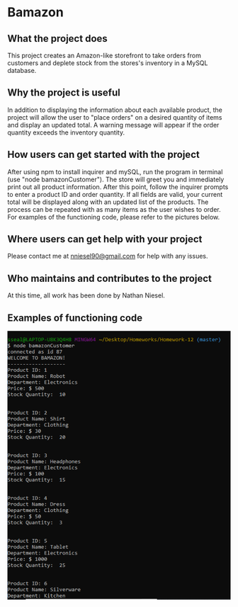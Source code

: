 # Bamazon
## What the project does
This project creates an Amazon-like storefront to take orders from customers and deplete stock from the stores's inventory in a MySQL database.
## Why the project is useful
In addition to displaying the information about each available product, the project will allow the user to "place orders" on a desired quantity of items and display an updated total.  A warning message will appear if the order quantity exceeds the inventory quantity.
## How users can get started with the project
After using npm to install inquirer and mySQL, run the program in terminal (use "node bamazonCustomer").  The store will greet you and immediately print out all product information.  After this point, follow the inquirer prompts to enter a product ID and order quantity.  If all fields are valid, your current total will be displayed along with an updated list of the products. The process can be repeated with as many items as the user wishes to order.  For examples of the functioning code, please refer to the pictures below.
## Where users can get help with your project
Please contact me at nniesel90@gmail.com for help with any issues.
## Who maintains and contributes to the project
At this time, all work has been done by Nathan Niesel.
## Examples of functioning code
![Example 1](example1.PNG)
